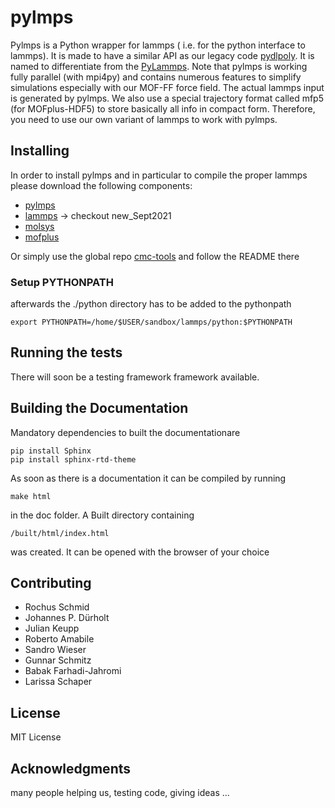 # pylmps

Pylmps is a Python wrapper for lammps ( i.e. for the python interface to lammps). It is made to have a similar API as our legacy code [pydlpoly](https://github.com/MOFplus/pydlpoly). It is named to differentiate from the [PyLammps](https://docs.lammps.org/Howto_pylammps.html). 
Note that pylmps is working fully parallel (with mpi4py) and contains numerous features to simplify simulations especially with our MOF-FF force field. The actual lammps input is generated by pylmps. We also use a special trajectory format called mfp5 (for MOFplus-HDF5) to store basically all info in compact form. Therefore, you need to use our own variant of lammps to work with pylmps. 


## Installing

In order to install pylmps and in particular to compile the proper lammps please download the following components:

- [pylmps](https://github.com/MOFplus/pylmps_rel)
- [lammps](https://github.com/MOFplus/lammps) -> checkout new_Sept2021
- [molsys](https://github.com/MOFplus/molsys_rel)
- [mofplus](https://github.com/MOFplus/mofplus_rel)

Or simply use the global repo [cmc-tools](https://github.com/MOFplus/cmc-tools) and follow the README there

### Setup PYTHONPATH

afterwards the ./python directory has to be added to the pythonpath
```
export PYTHONPATH=/home/$USER/sandbox/lammps/python:$PYTHONPATH
```

## Running the tests

There will soon be a testing framework framework available.

## Building the Documentation
Mandatory dependencies to built the documentationare
```
pip install Sphinx
pip install sphinx-rtd-theme
```

As soon as there is a documentation it can be compiled by running
```
make html
```
in the doc folder.
A Built directory containing
```
/built/html/index.html 
```
was created. It can be opened with the browser of your choice



## Contributing

- Rochus Schmid
- Johannes P. Dürholt
- Julian Keupp
- Roberto Amabile
- Sandro Wieser
- Gunnar Schmitz
- Babak Farhadi-Jahromi
- Larissa Schaper

## License

MIT License

## Acknowledgments

many people helping us, testing code, giving ideas ...
